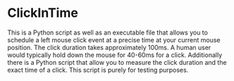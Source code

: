 # ClickInTime
 This is a Python script as well as an executable file that allows you to schedule a left mouse click event at a precise time at your current mouse position. The click duration takes approximately 100ms. A human user would typically hold down the mouse for 40-60ms for a click. Additionally there is a Python script that allow you to measure the click duration and the exact time of a click. This script is purely for testing purposes.
